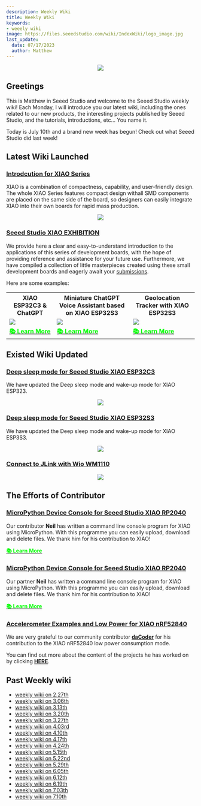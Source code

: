 ```yaml
---
description: Weekly Wiki
title: Weekly Wiki
keywords:
- weeely wiki
image: https://files.seeedstudio.com/wiki/IndexWiki/logo_image.jpg
last_update:
  date: 07/17/2023
  author: Matthew
---
```


<div align="center"><img width={1000} src="https://files.seeedstudio.com/wiki/IndexWiki/logo.png" /></div>

## Greetings

This is Matthew in Seeed Studio and welcome to the Seeed Studio weekly wiki! Each Monday, I will introduce you our latest wiki, including the ones related to our new products, the interesting projects published by Seeed Studio, and the tutorials, introductions, etc... You name it.

Today is July 10th and a brand new week has begun! Check out what Seeed Studio did last week!

## Latest Wiki Launched

### [Introdcution for XIAO Series](https://wiki.seeedstudio.com/SeeedStudio_XIAO_Series_Introduction/)

XIAO is a combination of compactness, capability, and user-friendly design. The whole XIAO Series features compact design withall SMD components are placed on the same side of the board, so designers can easily integrate XIAO into their own boards for rapid mass production.

<div align="center"><img width={500} src="https://files.seeedstudio.com/wiki/xiao_topicpage/main.png" /></div>

### [Seeed Studio XIAO EXHIBITION](https://wiki.seeedstudio.com/xiao_topic_page/)

We provide here a clear and easy-to-understand introduction to the applications of this series of development boards, with the hope of providing reference and assistance for your future use. Furthermore, we have compiled a collection of little masterpieces created using these small development boards and eagerly await your [submissions](https://wiki.seeedstudio.com/Contribution-Guide/).

Here are some examples:

<div class="table-center">
	<table align="center">
        <tr>
			<th>XIAO ESP32C3 & ChatGPT</th>
            <th>Miniature ChatGPT Voice Assistant based on XIAO ESP32S3</th>
            <th>Geolocation Tracker with XIAO ESP32S3</th>
		</tr>
		<tr>
			<td><div style={{textAlign:'center'}}><img src="https://files.seeedstudio.com/wiki/xiaoesp32c3-chatgpt/16.gif" style={{width:300, height:'auto'}}/></div></td>
			<td><div style={{textAlign:'center'}}><img src="https://files.seeedstudio.com/wiki/xiaoesp32s3sense-speech2chatgpt/22.jpg" style={{width:280, height:'auto'}}/></div></td>
            <td><div style={{textAlign:'center'}}><img src="https://files.seeedstudio.com/wiki/XIAO-ESP32S3-Geolocation/main.jpg" style={{width:300, height:'auto'}}/></div></td>
		</tr>
		<tr>
			<td><div class="get_one_now_container" style={{textAlign: 'center'}}><a class="get_one_now_item" href="https://wiki.seeedstudio.com/xiaoesp32c3-chatgpt/"><strong><span><font color={'FFFFFF'} size={"4"}>📚 Learn More</font></span></strong></a></div></td>
			<td><div class="get_one_now_container" style={{textAlign: 'center'}}><a class="get_one_now_item" href="https://wiki.seeedstudio.com/xiao_esp32s3_speech2chatgpt/"><strong><span><font color={'FFFFFF'} size={"4"}>📚 Learn More</font></span></strong></a></div></td>
            <td><div class="get_one_now_container" style={{textAlign: 'center'}}><a class="get_one_now_item" href="https://wiki.seeedstudio.com/geolocation_tracker_with_XIAO_ESP32S3/"><strong><span><font color={'FFFFFF'} size={"4"}>📚 Learn More</font></span></strong></a></div></td>
		</tr>
  </table>
</div>


## Existed Wiki Updated

### [Deep sleep mode for Seeed Studio XIAO ESP32C3](https://wiki.seeedstudio.com/XIAO_ESP32C3_Getting_Started/#deep-sleep-mode-and-wake-up)

We have updated the Deep sleep mode and wake-up mode for XIAO ESP323.

<div align="center"><img width={500} src="https://files.seeedstudio.com/wiki/XIAO_WiFi/15.png" /></div>

### [Deep sleep mode for Seeed Studio XIAO ESP32S3](https://wiki.seeedstudio.com/xiao_esp32s3_getting_started/#deep-sleep-mode-and-wake-up)

We have updated the Deep sleep mode and wake-up mode for XIAO ESP3S3.

<div align="center"><img width={500} src="https://files.seeedstudio.com/wiki/XIAO_WiFi/16.png" /></div>

### [Connect to JLink with Wio WM1110](https://wiki.seeedstudio.com/Get_Started_with_Wio-WM1110_Dev_Kit/#connect-to-jlink)

<div align="center"><img width={500} src="https://files.seeedstudio.com/wiki/SenseCAP/Wio-WM1110%20Dev%20Kit/program.png" /></div>

## The Efforts of Contributor

### [MicroPython Device Console for Seeed Studio XIAO RP2040](https://wiki.seeedstudio.com/XIAO-RP2040-with-MicroPython/#micropython-device-console)

Our contributor **Neil** has written a command line console program for XIAO using MicroPython. With this programme you can easily upload, download and delete files. We thank him for his contribution to XIAO!

<div class="get_one_now_container" style={{textAlign: 'center'}}><a class="get_one_now_item" href="https://gitlab.cba.mit.edu/pub/upy/-/blob/main/upy.py"><strong><span><font color={'FFFFFF'} size={"4"}>📚 Learn More</font></span></strong></a></div>

### [MicroPython Device Console for Seeed Studio XIAO RP2040](https://wiki.seeedstudio.com/XIAO-SAMD21-MicroPython/#micropython-device-console)

Our partner **Neil** has written a command line console program for XIAO using MicroPython. With this programme you can easily upload, download and delete files. We thank him for his contribution to XIAO!

<div class="get_one_now_container" style={{textAlign: 'center'}}><a class="get_one_now_item" href="https://gitlab.cba.mit.edu/pub/upy/-/blob/main/upy.py"><strong><span><font color={'FFFFFF'} size={"4"}>📚 Learn More</font></span></strong></a></div>

### [Accelerometer Examples and Low Power for XIAO nRF52840](https://wiki.seeedstudio.com/XIAO_BLE/#accelerometer-examples-and-low-power)

We are very grateful to our community contributor **[daCoder](https://forum.seeedstudio.com/u/daCoder)** for his contribution to the XIAO nRF52840 low power consumption mode.

You can find out more about the content of the projects he has worked on by clicking **[HERE](https://forum.seeedstudio.com/t/xiao-sense-accelerometer-examples-and-low-power/270801)**.



## Past Weekly wiki

- [weekly wiki on 2.27th](/Seeed_Elderly/weekly_wiki/wiki227)
- [weekly wiki on 3.06th](/Seeed_Elderly/weekly_wiki/wiki306)
- [weekly wiki on 3.13th](/Seeed_Elderly/weekly_wiki/wiki313)
- [weekly wiki on 3.20th](/Seeed_Elderly/weekly_wiki/wiki320)
- [weekly wiki on 3.27th](/Seeed_Elderly/weekly_wiki/wiki327)
- [weekly wiki on 4.03rd](/Seeed_Elderly/weekly_wiki/wiki403)
- [weekly wiki on 4.10th](/Seeed_Elderly/weekly_wiki/wiki410)
- [weekly wiki on 4.17th](/Seeed_Elderly/weekly_wiki/wiki417)
- [weekly wiki on 4.24th](/Seeed_Elderly/weekly_wiki/wiki424)
- [weekly wiki on 5.15th](/Seeed_Elderly/weekly_wiki/wiki515)
- [weekly wiki on 5.22nd](/Seeed_Elderly/weekly_wiki/wiki522)
- [weekly wiki on 5.29th](/Seeed_Elderly/weekly_wiki/wiki529)
- [weekly wiki on 6.05th](/Seeed_Elderly/weekly_wiki/wiki605)
- [weekly wiki on 6.12th](/Seeed_Elderly/weekly_wiki/wiki612)
- [weekly wiki on 6.19th](/Seeed_Elderly/weekly_wiki/wiki619)
- [weekly wiki on 7.03th](/Seeed_Elderly/weekly_wiki/wiki703)
- [weekly wiki on 7.10th](/Seeed_Elderly/weekly_wiki/wiki710)
